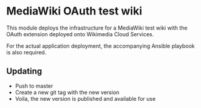 # MediaWiki OAuth test wiki

This module deploys the infrastructure for a MediaWiki test wiki with the OAuth extension deployed onto Wikimedia Cloud Services.

For the actual application deployment, the accompanying Ansible playbook is also required.

## Updating

* Push to master
* Create a new git tag with the new version
* Voila, the new version is published and available for use